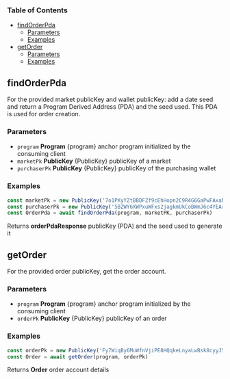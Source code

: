 <!-- Generated by documentation.js. Update this documentation by updating the source code. -->

### Table of Contents

*   [findOrderPda][1]
    *   [Parameters][2]
    *   [Examples][3]
*   [getOrder][4]
    *   [Parameters][5]
    *   [Examples][6]

## findOrderPda

For the provided market publicKey and wallet publicKey: add a date seed and return a Program Derived Address (PDA) and the seed used. This PDA is used for order creation.

### Parameters

*   `program` **Program** {program} anchor program initialized by the consuming client
*   `marketPk` **PublicKey** {PublicKey} publicKey of a market
*   `purchaserPk` **PublicKey** {PublicKey} publicKey of the purchasing wallet

### Examples

```javascript
const marketPk = new PublicKey('7o1PXyYZtBBDFZf9cEhHopn2C9R4G6GaPwFAxaNWM33D')
const purchaserPk = new PublicKey('5BZWY6XWPxuWFxs2jagkmUkCoBWmJ6c4YEArr83hYBWk')
const OrderPda = await findOrderPda(program, marketPK, purchaserPk)
```

Returns **orderPdaResponse** publicKey (PDA) and the seed used to generate it

## getOrder

For the provided order publicKey, get the order account.

### Parameters

*   `program` **Program** {program} anchor program initialized by the consuming client
*   `orderPk` **PublicKey** {PublicKey} publicKey of an order

### Examples

```javascript
const orderPk = new PublicKey('Fy7WiqBy6MuWfnVjiPE8HQqkeLnyaLwBsk8cyyJ5WD8X')
const Order = await getOrder(program, orderPk)
```

Returns **Order** order account details

[1]: #findorderpda

[2]: #parameters

[3]: #examples

[4]: #getorder

[5]: #parameters-1

[6]: #examples-1

